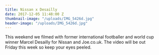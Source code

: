 ```yaml
---
title: Nissan x Desailly
date: 2017-12-05 11:48:00 Z
thumbnail-image: "/uploads/IMG_5426d.jpg"
header-image: "/uploads/IMG_5426d.jpg"
---
```


This weekend we filmed with former international footballer and world cup winner Marcel Desailly for Nissan and Joe.co.uk. The video will be out Friday this week so keep your eyes peeled.